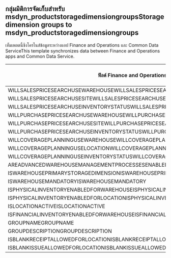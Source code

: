 ## <a name="storage-dimension-groups-to-msdyn_productstoragedimensiongroups"></a><span data-ttu-id="df0ff-101">กลุ่มมิติการจัดเก็บสำหรับ msdyn_productstoragedimensiongroups</span><span class="sxs-lookup"><span data-stu-id="df0ff-101">Storage dimension groups to msdyn_productstoragedimensiongroups</span></span>

<span data-ttu-id="df0ff-102">เท็มเพลตนี้ซิงโครไนส์ข้อมูลระหว่างแอป Finance and Operations และ Common Data Service</span><span class="sxs-lookup"><span data-stu-id="df0ff-102">This template synchronizes data between Finance and Operations apps and Common Data Service.</span></span>

<span data-ttu-id="df0ff-103">ฟิลด์ Finance and Operations</span><span class="sxs-lookup"><span data-stu-id="df0ff-103">Finance and Operations field</span></span> | <span data-ttu-id="df0ff-104">ชนิดของการแม็ป</span><span class="sxs-lookup"><span data-stu-id="df0ff-104">Map type</span></span> | <span data-ttu-id="df0ff-105">ฟิลด์ Dynamics 365 อื่นๆ</span><span class="sxs-lookup"><span data-stu-id="df0ff-105">Other Dynamics 365 field</span></span> | <span data-ttu-id="df0ff-106">ค่าเริ่มต้น</span><span class="sxs-lookup"><span data-stu-id="df0ff-106">Default value</span></span>
---|---|---|---
<span data-ttu-id="df0ff-107">WILLSALESPRICESEARCHUSEWAREHOUSE</span><span class="sxs-lookup"><span data-stu-id="df0ff-107">WILLSALESPRICESEARCHUSEWAREHOUSE</span></span> | >< | <span data-ttu-id="df0ff-108">msdyn_willsalespricesearchusewarehouse</span><span class="sxs-lookup"><span data-stu-id="df0ff-108">msdyn_willsalespricesearchusewarehouse</span></span> | 
<span data-ttu-id="df0ff-109">WILLSALESPRICESEARCHUSESITE</span><span class="sxs-lookup"><span data-stu-id="df0ff-109">WILLSALESPRICESEARCHUSESITE</span></span> | >< | <span data-ttu-id="df0ff-110">msdyn_willsalespricesearchusesite</span><span class="sxs-lookup"><span data-stu-id="df0ff-110">msdyn_willsalespricesearchusesite</span></span> | 
<span data-ttu-id="df0ff-111">WILLSALESPRICESEARCHUSEINVENTORYSTATUS</span><span class="sxs-lookup"><span data-stu-id="df0ff-111">WILLSALESPRICESEARCHUSEINVENTORYSTATUS</span></span> | >< | <span data-ttu-id="df0ff-112">msdyn_willsalespricesearchuseinventorystatus</span><span class="sxs-lookup"><span data-stu-id="df0ff-112">msdyn_willsalespricesearchuseinventorystatus</span></span> | 
<span data-ttu-id="df0ff-113">WILLPURCHASEPRICESEARCHUSEWAREHOUSE</span><span class="sxs-lookup"><span data-stu-id="df0ff-113">WILLPURCHASEPRICESEARCHUSEWAREHOUSE</span></span> | >< | <span data-ttu-id="df0ff-114">msdyn_willpurchasepricesearchusewarehouse</span><span class="sxs-lookup"><span data-stu-id="df0ff-114">msdyn_willpurchasepricesearchusewarehouse</span></span> | 
<span data-ttu-id="df0ff-115">WILLPURCHASEPRICESEARCHUSESITE</span><span class="sxs-lookup"><span data-stu-id="df0ff-115">WILLPURCHASEPRICESEARCHUSESITE</span></span> | >< | <span data-ttu-id="df0ff-116">msdyn_willpurchasepricesearchusesite</span><span class="sxs-lookup"><span data-stu-id="df0ff-116">msdyn_willpurchasepricesearchusesite</span></span> | 
<span data-ttu-id="df0ff-117">WILLPURCHASEPRICESEARCHUSEINVENTORYSTATUS</span><span class="sxs-lookup"><span data-stu-id="df0ff-117">WILLPURCHASEPRICESEARCHUSEINVENTORYSTATUS</span></span> | >< | <span data-ttu-id="df0ff-118">msdyn_willpurchpricesearchuseinventstatus</span><span class="sxs-lookup"><span data-stu-id="df0ff-118">msdyn_willpurchpricesearchuseinventstatus</span></span> | 
<span data-ttu-id="df0ff-119">WILLCOVERAGEPLANNINGUSEWAREHOUSE</span><span class="sxs-lookup"><span data-stu-id="df0ff-119">WILLCOVERAGEPLANNINGUSEWAREHOUSE</span></span> | >< | <span data-ttu-id="df0ff-120">msdyn_willcoverageplanusewarehouse</span><span class="sxs-lookup"><span data-stu-id="df0ff-120">msdyn_willcoverageplanusewarehouse</span></span> | 
<span data-ttu-id="df0ff-121">WILLCOVERAGEPLANNINGUSELOCATION</span><span class="sxs-lookup"><span data-stu-id="df0ff-121">WILLCOVERAGEPLANNINGUSELOCATION</span></span> | >< | <span data-ttu-id="df0ff-122">msdyn_iscoverageplanenabledforlocation</span><span class="sxs-lookup"><span data-stu-id="df0ff-122">msdyn_iscoverageplanenabledforlocation</span></span> | 
<span data-ttu-id="df0ff-123">WILLCOVERAGEPLANNINGUSEINVENTORYSTATUS</span><span class="sxs-lookup"><span data-stu-id="df0ff-123">WILLCOVERAGEPLANNINGUSEINVENTORYSTATUS</span></span> | >< | <span data-ttu-id="df0ff-124">msdyn_willcoverageplanuseinventorystatus</span><span class="sxs-lookup"><span data-stu-id="df0ff-124">msdyn_willcoverageplanuseinventorystatus</span></span> | 
<span data-ttu-id="df0ff-125">AREADVANCEDWAREHOUSEMANAGEMENTPROCESSESENABLED</span><span class="sxs-lookup"><span data-stu-id="df0ff-125">AREADVANCEDWAREHOUSEMANAGEMENTPROCESSESENABLED</span></span> | >< | <span data-ttu-id="df0ff-126">msdyn_areadvancedwmprocessesenabled</span><span class="sxs-lookup"><span data-stu-id="df0ff-126">msdyn_areadvancedwmprocessesenabled</span></span> | 
<span data-ttu-id="df0ff-127">ISWAREHOUSEPRIMARYSTORAGEDIMENSION</span><span class="sxs-lookup"><span data-stu-id="df0ff-127">ISWAREHOUSEPRIMARYSTORAGEDIMENSION</span></span> | >< | <span data-ttu-id="df0ff-128">msdyn_iswarehouseprimarystoragedimension</span><span class="sxs-lookup"><span data-stu-id="df0ff-128">msdyn_iswarehouseprimarystoragedimension</span></span> | 
<span data-ttu-id="df0ff-129">ISWAREHOUSEMANDATORY</span><span class="sxs-lookup"><span data-stu-id="df0ff-129">ISWAREHOUSEMANDATORY</span></span> | >< | <span data-ttu-id="df0ff-130">msdyn_iswarehousemandatory</span><span class="sxs-lookup"><span data-stu-id="df0ff-130">msdyn_iswarehousemandatory</span></span> | 
<span data-ttu-id="df0ff-131">ISPHYSICALINVENTORYENABLEDFORWAREHOUSE</span><span class="sxs-lookup"><span data-stu-id="df0ff-131">ISPHYSICALINVENTORYENABLEDFORWAREHOUSE</span></span> | >< | <span data-ttu-id="df0ff-132">msdyn_isphysicalinventoryenabledforwarehouse</span><span class="sxs-lookup"><span data-stu-id="df0ff-132">msdyn_isphysicalinventoryenabledforwarehouse</span></span> | 
<span data-ttu-id="df0ff-133">ISPHYSICALINVENTORYENABLEDFORLOCATION</span><span class="sxs-lookup"><span data-stu-id="df0ff-133">ISPHYSICALINVENTORYENABLEDFORLOCATION</span></span> | >< | <span data-ttu-id="df0ff-134">msdyn_isphysicalinventoryenabledforlocation</span><span class="sxs-lookup"><span data-stu-id="df0ff-134">msdyn_isphysicalinventoryenabledforlocation</span></span> | 
<span data-ttu-id="df0ff-135">ISLOCATIONACTIVE</span><span class="sxs-lookup"><span data-stu-id="df0ff-135">ISLOCATIONACTIVE</span></span> | >< | <span data-ttu-id="df0ff-136">msdyn_islocationactive</span><span class="sxs-lookup"><span data-stu-id="df0ff-136">msdyn_islocationactive</span></span> | 
<span data-ttu-id="df0ff-137">ISFINANCIALINVENTORYENABLEDFORWAREHOUSE</span><span class="sxs-lookup"><span data-stu-id="df0ff-137">ISFINANCIALINVENTORYENABLEDFORWAREHOUSE</span></span> | >< | <span data-ttu-id="df0ff-138">msdyn_isfinancialinventoryenabledforwarehouse</span><span class="sxs-lookup"><span data-stu-id="df0ff-138">msdyn_isfinancialinventoryenabledforwarehouse</span></span> | 
<span data-ttu-id="df0ff-139">GROUPNAME</span><span class="sxs-lookup"><span data-stu-id="df0ff-139">GROUPNAME</span></span> | = | <span data-ttu-id="df0ff-140">msdyn_groupname</span><span class="sxs-lookup"><span data-stu-id="df0ff-140">msdyn_groupname</span></span> | 
<span data-ttu-id="df0ff-141">GROUPDESCRIPTION</span><span class="sxs-lookup"><span data-stu-id="df0ff-141">GROUPDESCRIPTION</span></span> | = | <span data-ttu-id="df0ff-142">msdyn_groupdescription</span><span class="sxs-lookup"><span data-stu-id="df0ff-142">msdyn_groupdescription</span></span> | 
<span data-ttu-id="df0ff-143">ISBLANKRECEIPTALLOWEDFORLOCATION</span><span class="sxs-lookup"><span data-stu-id="df0ff-143">ISBLANKRECEIPTALLOWEDFORLOCATION</span></span> | >< | <span data-ttu-id="df0ff-144">msdyn_isblankreceiptallowedforlocation</span><span class="sxs-lookup"><span data-stu-id="df0ff-144">msdyn_isblankreceiptallowedforlocation</span></span> | 
<span data-ttu-id="df0ff-145">ISBLANKISSUEALLOWEDFORLOCATION</span><span class="sxs-lookup"><span data-stu-id="df0ff-145">ISBLANKISSUEALLOWEDFORLOCATION</span></span> | >< | <span data-ttu-id="df0ff-146">msdyn_isblankissueallowedforlocation</span><span class="sxs-lookup"><span data-stu-id="df0ff-146">msdyn_isblankissueallowedforlocation</span></span> | 
